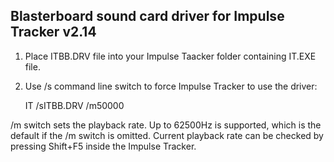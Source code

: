 **Blasterboard sound card driver for Impulse Tracker v2.14**
------------------------------------------------------------

1) Place ITBB.DRV file into your Impulse Taacker folder containing IT.EXE file.
2) Use /s command line switch to force Impulse Tracker to use the driver:

	IT /sITBB.DRV /m50000

/m switch sets the playback rate. Up to 62500Hz is supported, which is the default if the /m switch is omitted. 
Current playback rate can be checked by pressing Shift+F5 inside the Impulse Tracker.